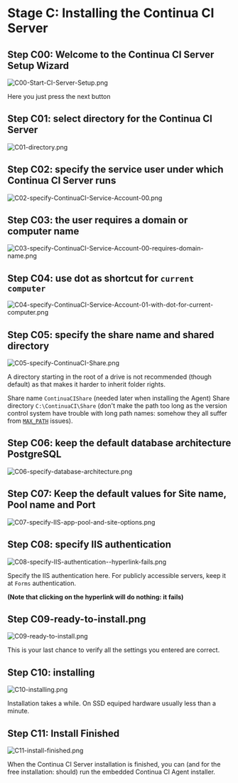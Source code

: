 # Stage C: Installing the Continua CI Server

## Step C00: Welcome to the Continua CI Server Setup Wizard
![C00-Start-CI-Server-Setup.png](Stage-C-Continua-CI-Installing-Server\C00-Start-CI-Server-Setup.png)

Here you just press the next button

## Step C01: select directory for the Continua CI Server
![C01-directory.png](Stage-C-Continua-CI-Installing-Server\C01-directory.png)

## Step C02: specify the service user under which Continua CI Server runs
![C02-specify-ContinuaCI-Service-Account-00.png](Stage-C-Continua-CI-Installing-Server\C02-specify-ContinuaCI-Service-Account-00.png)

## Step C03: the user requires a domain or computer name
![C03-specify-ContinuaCI-Service-Account-00-requires-domain-name.png](Stage-C-Continua-CI-Installing-Server\C03-specify-ContinuaCI-Service-Account-00-requires-domain-name.png)

## Step C04: use dot as shortcut for `current computer`
![C04-specify-ContinuaCI-Service-Account-01-with-dot-for-current-computer.png](Stage-C-Continua-CI-Installing-Server\C04-specify-ContinuaCI-Service-Account-01-with-dot-for-current-computer.png)

## Step C05: specify the share name and shared directory
![C05-specify-ContinuaCI-Share.png](Stage-C-Continua-CI-Installing-Server\C05-specify-ContinuaCI-Share.png)

A directory starting in the root of a drive is not recommended (though default) as that makes it harder to inherit folder rights.

Share name `ContinuaCIShare` (needed later when installing the Agent)
Share directory `C:\ContinuaCI\Share` (don't make the path too long as the version control system have trouble with long path names: somehow they all suffer from [`MAX_PATH`](http://msdn.microsoft.com/en-us/library/aa365247) issues).

## Step C06: keep the default database architecture PostgreSQL
![C06-specify-database-architecture.png](Stage-C-Continua-CI-Installing-Server\C06-specify-database-architecture.png)

## Step C07: Keep the default values for Site name, Pool name and Port
![C07-specify-IIS-app-pool-and-site-options.png](Stage-C-Continua-CI-Installing-Server\C07-specify-IIS-app-pool-and-site-options.png)

## Step C08: specify IIS authentication
![C08-specify-IIS-authentication--hyperlink-fails.png](Stage-C-Continua-CI-Installing-Server\C08-specify-IIS-authentication--hyperlink-fails.png)

Specify the IIS authentication here. For publicly accessible servers, keep it at `Forms` authentication.

**(Note that clicking on the hyperlink will do nothing: it fails)**

## Step C09-ready-to-install.png
![C09-ready-to-install.png](Stage-C-Continua-CI-Installing-Server\C09-ready-to-install.png)

This is your last chance to verify all the settings you entered are correct.

## Step C10: installing
![C10-installing.png](Stage-C-Continua-CI-Installing-Server\C10-installing.png)

Installation takes a while. On SSD equiped hardware usually less than a minute.

## Step C11: Install Finished
![C11-install-finished.png](Stage-C-Continua-CI-Installing-Server\C11-install-finished.png)

When the Continua CI Server installation is finished, you can (and for the free installation: should) run the embedded Continua CI Agent installer.
